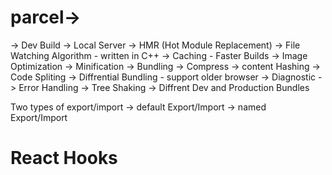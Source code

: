 
# parcel->
-> Dev Build
-> Local Server
-> HMR (Hot Module Replacement)
-> File Watching Algorithm - written in C++
-> Caching - Faster Builds
-> Image Optimization
-> Minification 
-> Bundling
-> Compress
-> content Hashing
-> Code Spliting
-> Diffrential Bundling - support older browser
-> Diagnostic
-> Error Handling
-> Tree Shaking
-> Diffrent Dev and Production Bundles


Two types of export/import
-> default Export/Import
-> named Export/Import

# React Hooks



